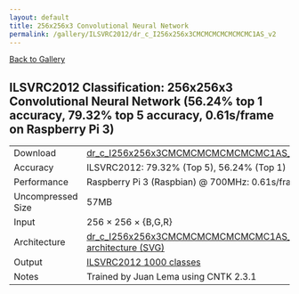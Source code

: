 ```yaml
---
layout: default
title: 256x256x3 Convolutional Neural Network
permalink: /gallery/ILSVRC2012/dr_c_I256x256x3CMCMCMCMCMCMCMC1AS_v2
---
```


[Back to Gallery](/ELL/gallery)

## ILSVRC2012 Classification: 256x256x3 Convolutional Neural Network (56.24% top 1 accuracy, 79.32% top 5 accuracy, 0.61s/frame on Raspberry Pi 3)

<table class="table table-striped table-bordered">
    <tr>
        <td> Download </td>
        <td colspan="3"> <a href="https://github.com/Microsoft/ELL-models/raw/master/models/ILSVRC2012/dr_c_I256x256x3CMCMCMCMCMCMCMC1AS_v2/dr_c_I256x256x3CMCMCMCMCMCMCMC1AS_v2.ell.zip">dr_c_I256x256x3CMCMCMCMCMCMCMC1AS_v2.ell.zip</a></td>
    </tr>
    <tr>
        <td> Accuracy </td>
        <td colspan="3"> ILSVRC2012: 79.32% (Top 5), 56.24% (Top 1) </td>
    </tr>
    <tr>
        <td> Performance </td>
        <td colspan="3"> Raspberry Pi 3 (Raspbian) @ 700MHz: 0.61s/frame </td>
    </tr>
    <tr>
        <td> Uncompressed Size </td>
        <td colspan="3"> 57MB </td>
    </tr>
    <tr>
        <td> Input </td>
        <td colspan="3"> 256 &times; 256 &times; {B,G,R} </td>
    </tr>
    <tr>
        <td> Architecture </td>
        <td>
            <a href="https://github.com/Microsoft/ELL-models/raw/master/models/ILSVRC2012/dr_c_I256x256x3CMCMCMCMCMCMCMC1AS_v2/dr_c_I256x256x3CMCMCMCMCMCMCMC1AS_v2.cntk.svg?sanitize=true" target="_blank">dr_c_I256x256x3CMCMCMCMCMCMCMC1AS_v2 architecture (SVG)</a>
        </td>
    </tr>
    <tr>
        <td> Output </td>
        <td colspan="3"> <a href="https://github.com/Microsoft/ELL-models/raw/master/models/ILSVRC2012/categories.txt">ILSVRC2012 1000 classes</a> </td>
    </tr>
    <tr>
        <td> Notes </td>
        <td colspan="3"> Trained by Juan Lema using CNTK 2.3.1 </td>
    </tr>
</table>

